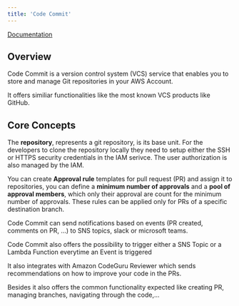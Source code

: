```yaml
---
title: 'Code Commit'
---
```


[Documentation](https://docs.aws.amazon.com/codecommit/index.html)

## Overview

Code Commit is a version control system (VCS) service  that enables you to store and manage Git repositories in your AWS Account.

It offers similiar functionalities like the most known VCS products like GitHub.

## Core Concepts

The **repository**, represents a git repository, is its base unit. For the developers to clone the repository locally they need to setup either the SSH or HTTPS security credentials in the IAM serivce. The user authorization is also managed by the IAM.

You can create **Approval rule** templates for pull request (PR) and assign it to repositories, you can define a **minimum number of approvals** and a **pool of approval members**, which only their approval are count for the minimum number of approvals. These rules can be applied only for PRs of a specific destination branch.

Code Commit can send notifications based on events (PR created, comments on PR, ...) to SNS topics, slack or microsoft teams.

Code Commit also offers the possibility to trigger either a SNS Topic or a Lambda Function everytime an Event is triggered 

It also integrates with Amazon CodeGuru Reviewer which sends recommendations on how to improve your code in the PRs.

Besides it also offers the common functionality expected like creating PR, managing branches, navigating through the code,...
